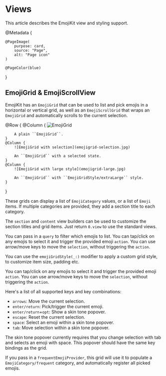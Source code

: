 # Views

This article describes the EmojiKit view and styling support.

@Metadata {
    
    @PageImage(
        purpose: card,
        source: "Page",
        alt: "Page icon"
    )
    
    @PageColor(blue)
}

## EmojiGrid & EmojiScrollView

EmojiKit has an ``EmojiGrid`` that can be used to list and pick emojis in a horizontal or vertical grid, as well as an ``EmojiScrollGrid`` that wraps an ``EmojiGrid`` and automatically scrolls to the current selection. 

@Row {
    @Column {
        ![EmojiGrid](emojigrid.jpg)

        A plain ``EmojiGrid``.
    }
    @Column {
        ![EmojiGrid with selection](emojigrid-selection.jpg)
        
        An ``EmojiGrid`` with a selected state.
    }
    @Column {
        ![EmojiGrid with large style](emojigrid-large.jpg)
        
        An ``EmojiGrid`` with ``EmojiGridStyle/extraLarge`` style.
    }
}

These grids can display a list of ``EmojiCategory`` values, or a list of ``Emoji`` items. If multiple categories are provided, they add a section title to each category.

The `section` and `content` view builders can be used to customize the section titles and grid items. Just return `0.view` to use the standard views.

You can pass in a `query` to filter which emojis to list. You can tap/click on any emojis to select it and trigger the provided emoji `action`. You can use arrow/move keys to move the `selection`, without triggering the `action`.

You can use the ``emojiGridStyle(_:)`` modifier to apply a custom grid style, to customize item size, padding etc.

You can tap/click on any emojis to select it and trigger the provided emoji `action`. You can use arrow/move keys to move the `selection`, without triggering the `action`.

Here's a list of all supported keys and key combinations:

- `arrows`: Move the current selection.
- `enter/return`: Pick/trigger the current emoji.
- `enter/return`+`opt`: Show a skin tone popover.
- `escape`: Reset the current selection.
- `space`: Select an emoji within a skin tone popover.
- `tab`: Move selection within a skin tone popover.

The skin tone popover currently requires that you change selection with tab and selects an emoji with space. This popover should have the same key bindings as the grid.

If you pass in a `frequentEmojiProvider`, this grid will use it to populate a ``EmojiCategory/frequent`` category, and automatically register all picked emojis.
